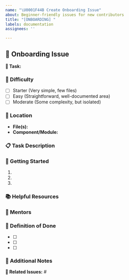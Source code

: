 ```yaml
---
name: "\U0001F44B Create Onboarding Issue"
about: Beginner-friendly issues for new contributors
title: "[ONBOARDING] "
labels: documentation
assignees: ''

---
```


## 👋 Onboarding Issue

**🎯 Task:**

<!-- Example: Add tooltip explanations to dashboard statistics -->

### 🌱 Difficulty

<!-- Select the appropriate difficulty level -->

- [ ] Starter (Very simple, few files)
- [ ] Easy (Straightforward, well-documented area)
- [ ] Moderate (Some complexity, but isolated)

### 📍 Location

<!-- Example:
- **File(s):** src/components/Dashboard/StatisticCard.js, src/components/Common/Tooltip.js
- **Component/Module:** Dashboard statistics section -->

- **File(s):**
- **Component/Module:**

### 📋 Task Description

<!-- Example: Several dashboard statistics lack explanatory tooltips. When users hover over statistics like "Bounce Rate" or "Conversion Rate," they should see a tooltip explaining what the metric means and how it's calculated. The tooltips should use our existing Tooltip component. -->

### 🚦 Getting Started

<!-- Example steps to help a new contributor:
1. Fork the repository and create a branch
2. Locate the StatisticCard component in src/components/Dashboard/
3. Import the Tooltip component from src/components/Common/
4. Add tooltips to each statistic with appropriate explanations
5. Submit a PR with your changes -->

1.
2.
3.

### 📚 Helpful Resources

<!-- Example resources that would help with this task:
- [Component documentation](link/to/docs)
- [Existing tooltip implementation](link/to/code)
- [Design mockup](link/to/design)
- Slack channel: #frontend-help -->

### 👥 Mentors

<!-- Example: @senior-dev and @ui-designer are available to answer questions -->

### 🏁 Definition of Done

<!-- Example criteria for a complete solution:
- [ ] Tooltips added to all dashboard statistics
- [ ] Tooltip content is informative and concise
- [ ] Tooltips follow our design system guidelines
- [ ] Changes are responsive on mobile devices
- [ ] Unit tests updated to cover new behavior -->

- [ ]
- [ ]
- [ ]

### 📝 Additional Notes

<!-- Example: This is a great first issue for someone interested in our component system. The changes are isolated but will have a positive impact on user experience. Feel free to ask questions in the comments! -->

**🔗 Related Issues:** #
